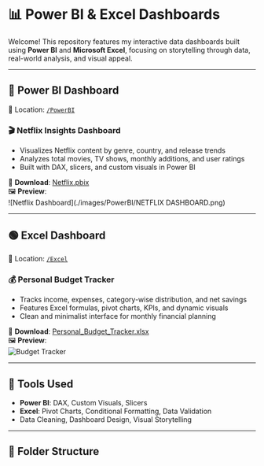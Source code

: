 # 📊 Power BI & Excel Dashboards

Welcome! This repository features my interactive data dashboards built using **Power BI** and **Microsoft Excel**, focusing on storytelling through data, real-world analysis, and visual appeal.

---

## 🔶 Power BI Dashboard

📁 Location: [`/PowerBI`](./PowerBI)

### 🎬 Netflix Insights Dashboard
- Visualizes Netflix content by genre, country, and release trends
- Analyzes total movies, TV shows, monthly additions, and user ratings
- Built with DAX, slicers, and custom visuals in Power BI

📎 **Download**: [Netflix.pbix](./PowerBI/Netflix.pbix)  
🖼️ **Preview**:  
![Netflix Dashboard](./images/PowerBI/NETFLIX DASHBOARD.png)

---

## 🟢 Excel Dashboard

📁 Location: [`/Excel`](./Excel)

### 💰 Personal Budget Tracker
- Tracks income, expenses, category-wise distribution, and net savings
- Features Excel formulas, pivot charts, KPIs, and dynamic visuals
- Clean and minimalist interface for monthly financial planning

📎 **Download**: [Personal_Budget_Tracker.xlsx](./Excel/Personal_Budget_Tracker.xlsx)  
🖼️ **Preview**:  
![Budget Tracker](./images/Personal%20Budget%20Tracker.png)

---

## 🧰 Tools Used
- **Power BI**: DAX, Custom Visuals, Slicers
- **Excel**: Pivot Charts, Conditional Formatting, Data Validation
- Data Cleaning, Dashboard Design, Visual Storytelling

---

## 📁 Folder Structure


